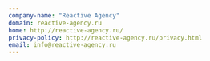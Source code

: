 ```yaml
---
company-name: "Reactive Agency"
domain: reactive-agency.ru
home: http://reactive-agency.ru/
privacy-policy: http://reactive-agency.ru/privacy.html
email: info@reactive-agency.ru
---
```




